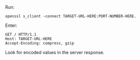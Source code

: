Run:

```openssl s_client -connect TARGET-URL-HERE:PORT-NUMBER-HERE.```

Enter:


```
GET / HTTP/1.1
Host: TARGET-URL-HERE
Accept-Encoding: compress, gzip

```

Look for encoded values in the server response.
